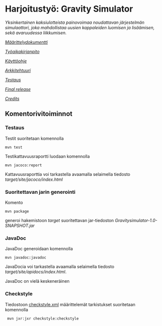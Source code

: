 # Harjoitustyö: Gravity Simulator
*Yksinkertainen kaksiulotteista painovoimaa noudattavan järjestelmän simulaattori, joka mahdollistaa uusien kappaleiden luomisen ja lisäämisen, sekä avaruudessa liikkumisen.*

[*Määrittelydokumentti*](https://github.com/Mustekala/otm-harjoitustyo/blob/master/GravitySimulator/dokumentaatio/vaatimusmaarittely.md)

[*Työaikakirjanpito*](https://github.com/Mustekala/otm-harjoitustyo/blob/master/GravitySimulator/dokumentaatio/tyoaikakirjanpito.md)

[*Käyttöohje*](https://github.com/Mustekala/otm-harjoitustyo/blob/master/GravitySimulator/dokumentaatio/kayttoohje.md)

[*Arkkitehtuuri*](https://github.com/Mustekala/otm-harjoitustyo/blob/master/GravitySimulator/dokumentaatio/arkkitehtuuri.md)

[*Testaus*](https://github.com/Mustekala/otm-harjoitustyo/blob/master/GravitySimulator/dokumentaatio/testaus.md)

[*Final release*](https://github.com/Mustekala/otm-harjoitustyo/releases/tag/v1.0)

[*Credits*](https://github.com/Mustekala/otm-harjoitustyo/blob/master/GravitySimulator/dokumentaatio/credits.md)

## Komentorivitoiminnot

### Testaus

Testit suoritetaan komennolla

```
mvn test
```

Testikattavuusraportti luodaan komennolla

```
mvn jacoco:report
```

Kattavuusraporttia voi tarkastella avaamalla selaimella tiedosto _target/site/jacoco/index.html_

### Suoritettavan jarin generointi

Komento

```
mvn package
```

generoi hakemistoon _target_ suoritettavan jar-tiedoston _Gravitysimulator-1.0-SNAPSHOT.jar_

### JavaDoc

JavaDoc generoidaan komennolla

```
mvn javadoc:javadoc
```

JavaDocia voi tarkastella avaamalla selaimella tiedosto _target/site/apidocs/index.html_.

JavaDoc on vielä keskeneräinen

### Checkstyle

Tiedostoon [checkstyle.xml](https://github.com/Mustekala/otm-harjoitustyo/blob/master/GravitySimulator/checkstyle.xml) määrittelemät tarkistukset suoritetaan komennolla

```
 mvn jxr:jxr checkstyle:checkstyle
```
